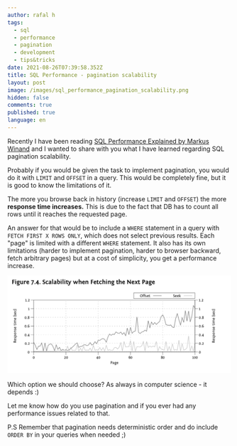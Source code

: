 ```yaml
---
author: rafal h
tags:
  - sql
  - performance
  - pagination
  - development
  - tips&tricks
date: 2021-08-26T07:39:58.352Z
title: SQL Performance - pagination scalability
layout: post
image: /images/sql_performance_pagination_scalability.png
hidden: false
comments: true
published: true
language: en
---
```

Recently I have been reading [SQL Performance Explained by Markus Winand](https://www.goodreads.com/book/show/17225810-sql-performance-explained) and I wanted to share with you what I have learned regarding SQL pagination scalability. 

Probably if you would be given the task to implement pagination, you would do it with `LIMIT` and `OFFSET` in a query. This would be completely fine, but it is good to know the limitations of it. 

The more you browse back in history (increase `LIMIT` and `OFFSET`) the more **response time increases.** This is due to the fact that DB has to count all rows until it reaches the requested page. 

An answer for that would be to include a `WHERE` statement in a query with `FETCH FIRST X ROWS ONLY`, which does not select previous results. Each "page" is limited with a different `WHERE` statement.  It also has its own limitations (harder to implement pagination, harder to browser backward, fetch arbitrary pages) but at a cost of simplicity, you get a performance increase. 

![Markus Winand SQL Performance Explained pagination scalability](../../static/images/screenshot-2021-08-26-at-10.04.46.png "Pagination Scalability from SQL Performance Explained by Markus Winand")

Which option we should choose? As always in computer science - it depends :)

Let me know how do you use pagination and if you ever had any performance issues related to that.

P.S Remember that pagination needs deterministic order and do include `ORDER BY` in your queries when needed ;)
